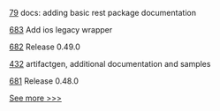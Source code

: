 
[79](https://github.com/hyperledger/aries-javascript-docs/pull/79) docs: adding basic rest package documentation

[683](https://github.com/hyperledger/aries-vcx/pull/683) Add ios legacy wrapper

[682](https://github.com/hyperledger/aries-vcx/pull/682) Release 0.49.0

[432](https://github.com/hyperledger-labs/fabric-token-sdk/pull/432) artifactgen, additional documentation and samples

[681](https://github.com/hyperledger/aries-vcx/pull/681) Release 0.48.0


[See more >>>](https://start-here.hyperledger.org/pull-requests)
